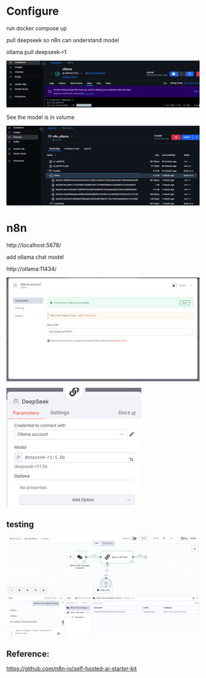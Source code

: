 # Configure

run docker compose up


pull deepseek so n8n can understand model

ollama pull deepseek-r1

![pulldeepseek](imgs/pulldeepseek.png)

See the model is in volume

![volumedeepseek](imgs/volumedeepseek.png)

# n8n

http://localhost:5678/

add ollama chat model

http://ollama:11434/

![ollama](imgs/ollama.png)

![model](imgs/model.png)

## testing

![testing](imgs/testing.png)

## Reference:

https://github.com/n8n-io/self-hosted-ai-starter-kit